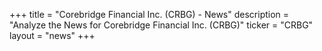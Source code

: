 +++
title = "Corebridge Financial Inc. (CRBG) - News"
description = "Analyze the News for Corebridge Financial Inc. (CRBG)"
ticker = "CRBG"
layout = "news"
+++

